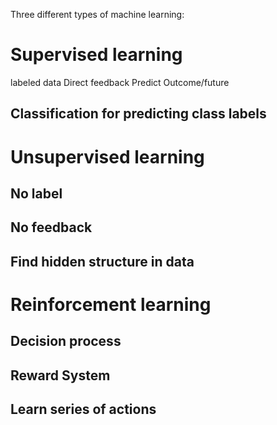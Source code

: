 Three different types of machine learning:
# Supervised learning
labeled data
Direct feedback
Predict Outcome/future

## Classification for predicting class labels

# Unsupervised learning
## No label
## No feedback
## Find hidden structure in data
# Reinforcement learning
## Decision process
## Reward System
## Learn series of actions